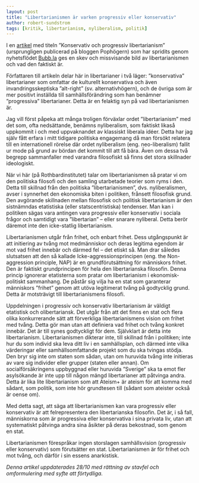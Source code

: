 ```yaml
---
layout: post
title: "Libertarianismen är varken progressiv eller konservativ"
author: robert-sundstrom
tags: [kritik, libertarianism, nyliberalism, politik]
---
```


I en [artikel](http://pophoger.blogspot.se/2016/10/konservativ-och-radikal-libertarianism.html) med titeln ”Konservativ och progressiv libertarianism” (ursprungligen publicerad på bloggen Pophögern) som har spridits genom nyhetsflödet [Bubb.la](http://www.bubb.la/) ges en skev och missvisande bild av libertarianismen och vad den faktiskt är.


Författaren till artikeln delar här in libertarianer i två läger: ”konservativa” libertarianer som omfattar de kulturellt konservativa och även invandringsskeptiska ”alt-right” (sv. alternativhögern), och de övriga som är mer positivt inställda till samhällsförändring som han benämner ”progressiva” libertarianer. Detta är en felaktig syn på vad libertarianismen är.

Jag vill först påpeka att många troligen förväxlar ordet ”libertarianism” med det som, ofta nedsättande, benämns nyliberalism, som faktiskt likaså uppkommit i och med uppvaknandet av klassiskt liberala idéer. Detta har jag själv fått erfara i mitt tidigare politiska engagemang då man försökt relatera till en internationell rörelse där ordet nyliberalism (eng. neo-liberalism) fallit ur mode på grund av bördan det kommit till att få bära. Även om dessa två begrepp sammanfaller med varandra filosofiskt så finns det stora skillnader ideologiskt.

När vi här (på Rothbardinstitutet) talar om libertarianismen så pratar vi om den politiska filosofi och den samling utarbetade teorier som ryms i den. Detta till skillnad från den politiska ”libertarianismen”, dvs. nyliberalismen, avser i synnerhet den ekonomiska biten i politiken, frånsett filosofisk grund. Den avgörande skillnaden mellan filosofisk och politisk libertarianism är den sistnämndas etatistiska (eller statscentristiska) tendenser. Man kan i politiken sägas vara antingen vara progressiv eller konservativ i sociala frågor och samtidigt vara ”libertarian” – eller snarare nyliberal. Detta berör däremot inte den icke-statlig libertarianism.

Libertarianismen utgår från frihet, och enbart frihet. Dess utgångspunkt är att initiering av tvång mot medmänniskor och deras legitima egendom är mot vad frihet innebär och därmed fel – det etiskt så. Man drar således slutsatsen att den så kallade Icke-aggressionsprincipen (eng. the Non-aggression principle, NAP) är en grundförutsättning för människors frihet. Den är faktiskt grundprincipen för hela den libertarianska filosofin. Denna princip ignorerar etatisterna som pratar om libertarianism i ekonomisk-politiskt sammanhang. De påstår sig vilja ha en stat som garanterar människors ”frihet” genom att utöva legitimerat tvång på godtycklig grund. Detta är motsträvigt till libertarianismens filosofi.

Uppdelningen i progressiv och konservativ libertarianism är väldigt etatistisk och olibertariansk. Det utgår från att det finns en stat och flera olika konkurrerande sätt att förverkliga libertarianismens vision om frihet med tvång. Detta gör man utan att definiera vad frihet och tvång konkret innebär. Det är till synes godtyckligt för dem. Självklart är detta inte libertarianism. Libertarianismen dikterar inte, till skillnad från i politiken; inte hur du som individ ska leva ditt liv i en samhällsplan, och därmed inte vilka värderingar eller samhällsomfattande projekt som du ska tvingas stödja. Den bryr sig inte om staten som sådan, utan om huruvida tvång inte initieras av vare sig individer eller grupper (staten eller annan). Om socialförsäkringens uppbyggnad eller huruvida ”Sverige” ska ta emot fler asylsökande är inte upp till någon mängd libertarianer att påtvinga andra. Detta är lika lite libertarianism som att Ateism+ är ateism för att komma med sådant, som politik, som inte hör grundtesen till (sådant som ateister också är oense om).

Med detta sagt, att säga att libertarianismen kan vara progressiv eller konservativ är att felrepresentera den libertarianska filosofin. Det är, i så fall, människorna som är progressiva eller konservativa i sina privata liv, utan att systematiskt påtvinga andra sina åsikter på deras bekostnad, som genom en stat.

Libertarianismen förespråkar ingen storslagen samhällsvision (progressiv eller konservativ) som förutsätter en stat. Libertarianismen är för frihet och mot tvång, och därför i sin essens anarkistisk.

*Denna artikel uppdaterades 28/10 med rättning av stavfel och omformulering med syfte att förtydliga.*